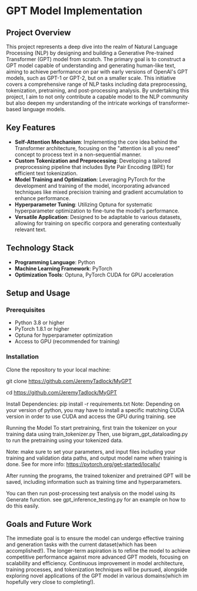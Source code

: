 # GPT Model Implementation

## **Project Overview**

This project represents a deep dive into the realm of Natural Language Processing (NLP) by designing and building a Generative Pre-trained Transformer (GPT) model from scratch. The primary goal is to construct a GPT model capable of understanding and generating human-like text, aiming to achieve performance on par with early versions of OpenAI's GPT models, such as GPT-1 or GPT-2, but on a smaller scale. This initiative covers a comprehensive range of NLP tasks including data preprocessing, tokenization, pretraining, and post-processing analysis. By undertaking this project, I aim to not only contribute a capable model to the NLP community but also deepen my understanding of the intricate workings of transformer-based language models.

## **Key Features**

- **Self-Attention Mechanism**: Implementing the core idea behind the Transformer architecture, focusing on the "attention is all you need" concept to process text in a non-sequential manner.
- **Custom Tokenization and Preprocessing**: Developing a tailored preprocessing pipeline that includes Byte Pair Encoding (BPE) for efficient text tokenization.
- **Model Training and Optimization**: Leveraging PyTorch for the development and training of the model, incorporating advanced techniques like mixed precision training and gradient accumulation to enhance performance.
- **Hyperparameter Tuning**: Utilizing Optuna for systematic hyperparameter optimization to fine-tune the model's performance.
- **Versatile Application**: Designed to be adaptable to various datasets, allowing for training on specific corpora and generating contextually relevant text.

## **Technology Stack**

- **Programming Language**: Python
- **Machine Learning Framework**: PyTorch
- **Optimization Tools**: Optuna, PyTorch CUDA for GPU acceleration

## **Setup and Usage**

### **Prerequisites**

- Python 3.8 or higher
- PyTorch 1.8.1 or higher
- Optuna for hyperparameter optimization
- Access to GPU (recommended for training)

### **Installation**

Clone the repository to your local machine:

git clone https://github.com/JeremyTadlock/MyGPT

cd https://github.com/JeremyTadlock/MyGPT


Install Dependencies:
pip install -r requirements.txt
Note: Depending on your version of python, you may have to install a specific matching CUDA version in order to use 
CUDA and access the GPU during training.
see

Running the Model
To start pretraining, first train the tokenizer on your training data using train_tokenizer.py
Then, use bigram_gpt_dataloading.py to run the pretraining using your tokenized data.

Note: make sure to set your parameters, and input files including your training and validation data paths, and output model name when training is done.
See for more info: https://pytorch.org/get-started/locally/


After running the programs, the trained tokenizer and pretrained GPT will be saved, including information such as training time and hyperparameters.

You can then run post-processing text analysis on the model using its Generate function. see gpt_inference_testing.py for an example on how to do this easily.

## **Goals and Future Work**

The immediate goal is to ensure the model can undergo effective training and generation tasks with the current dataset(which has been accomplished!). The longer-term aspiration is to refine the model to achieve competitive performance against more advanced GPT models, focusing on scalability and efficiency. Continuous improvement in model architecture, training processes, and tokenization techniques will be pursued, alongside exploring novel applications of the GPT model in various domains(which im hopefully very close to completing!).
